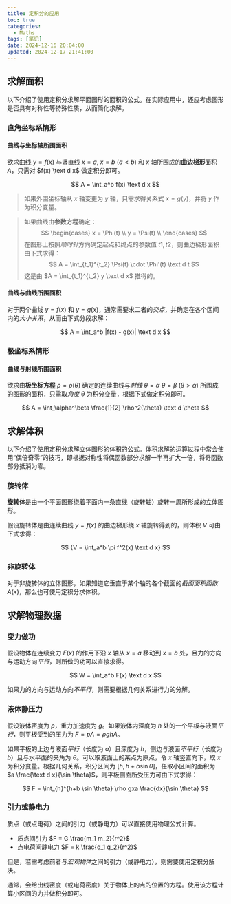 ```yaml
---
title: 定积分的应用
toc: true
categories:
  - Maths
tags: [笔记]
date: 2024-12-16 20:04:00
updated: 2024-12-17 21:41:00
---
```

## 求解面积

以下介绍了使用定积分求解平面图形的面积的公式。在实际应用中，还应考虑图形是否具有对称性等特殊性质，从而简化求解。

<!-- more -->

### 直角坐标系情形

#### 曲线与坐标轴所围面积

欲求曲线 $y = f(x)$ 与竖直线 $x=a, \ x=b \ (a<b)$ 和 $x$ 轴所围成的**曲边梯形**面积 $A$，只需对 $f(x) \text d x$ 做定积分即可。

$$
A = \int_a^b f(x) \text d x
$$

> 如果外围坐标轴从 $x$ 轴变更为 $y$ 轴，只需求得关系式 $x = g(y)$，并将 $y$ 作为积分变量。

> 如果曲线由**参数方程**确定：
> $$
> \begin{cases}
> x = \Phi(t) \\
> y = \Psi(t) \\
> \end{cases}
> $$
> 在图形上按照*顺时针*方向确定起点和终点的参数值 $t1,t2$，则曲边梯形面积由下式求得：
> $$
> A = \int_{t_1}^{t_2} \Psi(t) \cdot \Phi'(t) \text d t
> $$
> 这是由 $A = \int_{t_1}^{t_2} y \text d x$ 推得的。

#### 曲线与曲线所围面积

对于两个曲线 $y = f(x)$ 和 $y = g(x)$，通常需要求二者的*交点*，并确定在各个区间内的*大小关系*，从而由下式分段求解：

$$
A = \int_a^b |f(x) - g(x)| \text d x
$$

### 极坐标系情形

#### 曲线与射线所围面积

欲求由**极坐标方程** $\rho = \rho(\theta)$ 确定的连续曲线与*射线* $\theta = \alpha \ \theta = \beta \ (\beta > \alpha)$ 所围成的图形的面积，只需取*角度* $\theta$ 为积分变量，根据下式做定积分即可。

$$
A = \int_\alpha^\beta \frac{1}{2} \rho^2(\theta) \text d \theta
$$

## 求解体积

以下介绍了使用定积分求解立体图形的体积的公式。体积求解的运算过程中常会使用“偶倍奇零”的技巧，即根据对称性将偶函数部分求解一半再扩大一倍，将奇函数部分抵消为零。

### 旋转体

**旋转体**是由一个平面图形绕着平面内一条直线（旋转轴）旋转一周所形成的立体图形。

假设旋转体是由连续曲线 $y = f(x)$ 的曲边梯形绕 $x$ 轴旋转得到的，则体积 $V$ 可由下式求得：

$$
{V = \int_a^b \pi f^2(x) \text d x}
$$

### 非旋转体

对于非旋转体的立体图形，如果知道它垂直于某个轴的各个截面的*截面面积函数* $A(x)$，那么也可使用定积分求体积。

## 求解物理数据

### 变力做功

假设物体在连续变力 $F(x)$ 的作用下沿 $x$ 轴从 $x=a$ 移动到 $x=b$ 处，且力的方向与运动方向*平行*，则所做的功可以直接求得。

$$
W = \int_a^b F(x) \text d x
$$

如果力的方向与运动方向*不平行*，则需要根据几何关系进行力的分解。

### 液体静压力

假设液体密度为 $\rho$，重力加速度为 $g$。如果液体内深度为 $h$ 处的一个平板与液面*平行*，则平板受到的压力为 $F=pA=\rho ghA$。

如果平板的上边与液面*平行*（长度为 $a$）且深度为 $h$，侧边与液面*不平行*（长度为 $b$）且与水平面的夹角为 $\theta$。可以取液面上的某点为原点，令 $x$ 轴竖直向下，取 $x$ 为积分变量。根据几何关系，积分区间为 $[h, h+b \sin \theta]$，任取小区间的面积为 $a \frac{\text d x}{\sin \theta}$，则平板侧面所受压力可由下式求得：

$$
F = \int_{h}^{h+b \sin \theta} \rho gxa \frac{dx}{\sin \theta}
$$

### 引力或静电力

质点（或点电荷）之间的引力（或静电力）可以直接使用物理公式计算。

- 质点间引力 $F = G \frac{m_1 m_2}{r^2}$
- 点电荷间静电力 $F = k \frac{q_1 q_2}{r^2}$

但是，若需考虑前者与*宏观物体*之间的引力（或静电力），则需要使用定积分解决。

通常，会给出线密度（或电荷密度）关于物体上的点的位置的方程。使用该方程计算小区间的力并做积分即可。
